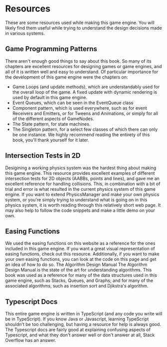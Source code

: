 
# Resources
These are some resources used while making this game engine. You will likely find them useful while trying to understand the design decisions made in various systems.

## Game Programming Patterns
There aren't enough good things to say about this book. So many of its chapters are excellent resources for designing games or game engines, and all of it is written well and easy to understand. Of particular importance for the development of this game engine were the chapters on:

* Game Loops (and update methods), which are understandably used for the overall loop of the game. A fixed update with dynamic rendering is used by default in this game engine.
* Event Queues, which can be seen in the EventQueue class
* Component pattern, which is used everywhere, such as for event Receivers and Emitters, or for Tweens and  Animations, or simply for all of the different aspects of GameNodes.
* The State pattern, for state machines.
* The Singleton pattern, for a select few classes of which there can only be one instance.
We highly recommend reading the entirety of this book, you'll thank yourself for it later.

## Intersection Tests in 2D
Desigining a working physics system was the hardest thing about making this game engine. This resource provides excellent examples of different intersection tests for 2D objects (AABBs, points and lines), and gave me an excellent reference for handling collisions. This, in combination with a bit of trial and error is what resulted in the current physics system of this game engine. If you want to extend PhysicsManager and make your own physics system, or you're simply trying to understand what is going on in this physics system, it is worth reading through this relatively short web page. It may also help to follow the code snippets and make a little demo on your own.

## Easing Functions
We used the easing functions on this website as a reference for the ones included in this game engine. If you want a great visual representation of easing functions, check out this resource. Additionally, if you want to make your own easing functions, you can look at the code on this page and get an idea of how to do so.
The Algorithm Design Manual
The Algorithm Design Manual is the state of the art for understanding algorithms. This book was used as a reference for many of the data structures used in this game engine, such as Stacks, Queues, and Graphs; and for many of the associated algorithms, such as insertion sort and Djikstra's algorithm.

## Typescript Docs
This entire game engine is written in TypeScript (and any code you write will be in TypeScript). If you know Java or Javascript, learning TypeScript shouldn't be too challenging, but having a resource for help is always good. The Typescript docs are fairly good at explaining confusing aspects of Typescript, and what they don't answer well or don't answer at all, Stack Overflow has an answer.